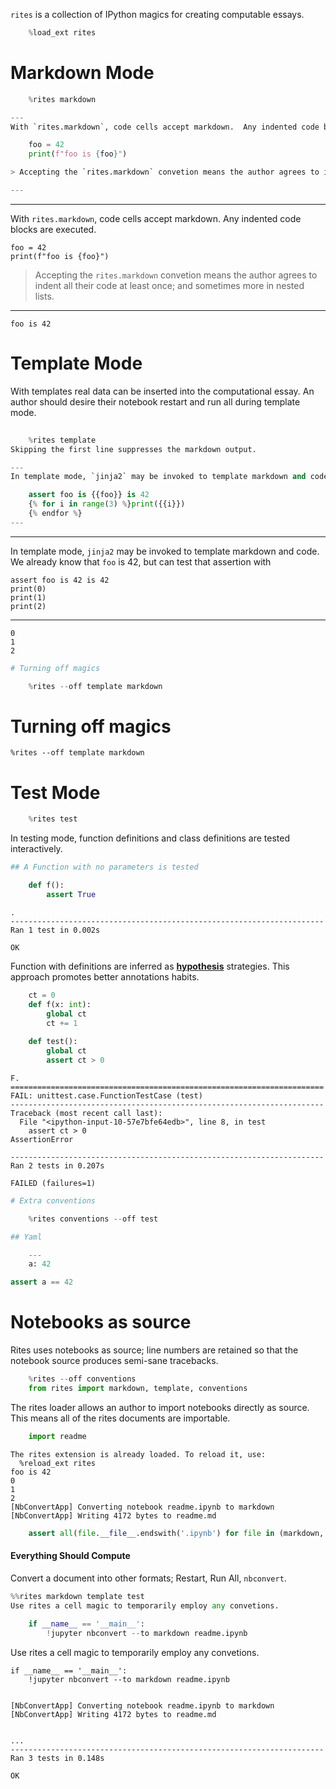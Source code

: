 
`rites` is a collection of IPython magics for creating computable essays.


```python
    %load_ext rites
```

# Markdown Mode


```python
    %rites markdown 
```


```python
---
With `rites.markdown`, code cells accept markdown.  Any indented code blocks are executed.

    foo = 42
    print(f"foo is {foo}")

> Accepting the `rites.markdown` convetion means the author agrees to indent all their code at least once; and sometimes more in nested lists. 

---
```


---
With `rites.markdown`, code cells accept markdown.  Any indented code blocks are executed.

    foo = 42
    print(f"foo is {foo}")

> Accepting the `rites.markdown` convetion means the author agrees to indent all their code at least once; and sometimes more in nested lists. 

---


    foo is 42


# Template Mode

With templates real data can be inserted into the computational essay. An author should desire their notebook restart and run all during template mode.


```python
    
    %rites template
Skipping the first line suppresses the markdown output.
```


```python
---
In template mode, `jinja2` may be invoked to template markdown and code.  We already know that `foo` is 42, but can test that assertion with

    assert foo is {{foo}} is 42
    {% for i in range(3) %}print({{i}})
    {% endfor %}
---
```


---
In template mode, `jinja2` may be invoked to template markdown and code.  We already know that `foo` is 42, but can test that assertion with

    assert foo is 42 is 42
    print(0)
    print(1)
    print(2)
    
---


    0
    1
    2



```python
# Turning off magics

    %rites --off template markdown
```


# Turning off magics

    %rites --off template markdown


# Test Mode


```python
    %rites test
```

In testing mode, function definitions and class definitions are tested interactively.


```python
## A Function with no parameters is tested
```


```python
    def f(): 
        assert True
```

    .
    ----------------------------------------------------------------------
    Ran 1 test in 0.002s
    
    OK


Function with definitions are inferred as [__hypothesis__]() strategies.  This approach promotes better annotations habits.


```python
    ct = 0
    def f(x: int): 
        global ct
        ct += 1
        
    def test():
        global ct
        assert ct > 0
```

    F.
    ======================================================================
    FAIL: unittest.case.FunctionTestCase (test)
    ----------------------------------------------------------------------
    Traceback (most recent call last):
      File "<ipython-input-10-57e7bfe64edb>", line 8, in test
        assert ct > 0
    AssertionError
    
    ----------------------------------------------------------------------
    Ran 2 tests in 0.207s
    
    FAILED (failures=1)



```python
# Extra conventions
```


```python
    %rites conventions --off test
```


```python
## Yaml
```


```python
    ---
    a: 42
```


```python
assert a == 42
```

# Notebooks as source

Rites uses notebooks as source; line numbers are retained so that the notebook source produces semi-sane tracebacks.


```python
    %rites --off conventions
    from rites import markdown, template, conventions
```

The rites loader allows an author to import notebooks directly as source.  This means all of the rites documents are importable.


```python
    import readme
```

    The rites extension is already loaded. To reload it, use:
      %reload_ext rites
    foo is 42
    0
    1
    2
    [NbConvertApp] Converting notebook readme.ipynb to markdown
    [NbConvertApp] Writing 4172 bytes to readme.md



```python
    assert all(file.__file__.endswith('.ipynb') for file in (markdown, template, conventions))
```

#### Everything Should Compute

Convert a document into other formats; Restart, Run All, `nbconvert`.


```python
%%rites markdown template test
Use rites a cell magic to temporarily employ any convetions.
    
    if __name__ == '__main__':
        !jupyter nbconvert --to markdown readme.ipynb
```


Use rites a cell magic to temporarily employ any convetions.
    
    if __name__ == '__main__':
        !jupyter nbconvert --to markdown readme.ipynb


    [NbConvertApp] Converting notebook readme.ipynb to markdown
    [NbConvertApp] Writing 4172 bytes to readme.md


    ...
    ----------------------------------------------------------------------
    Ran 3 tests in 0.148s
    
    OK

